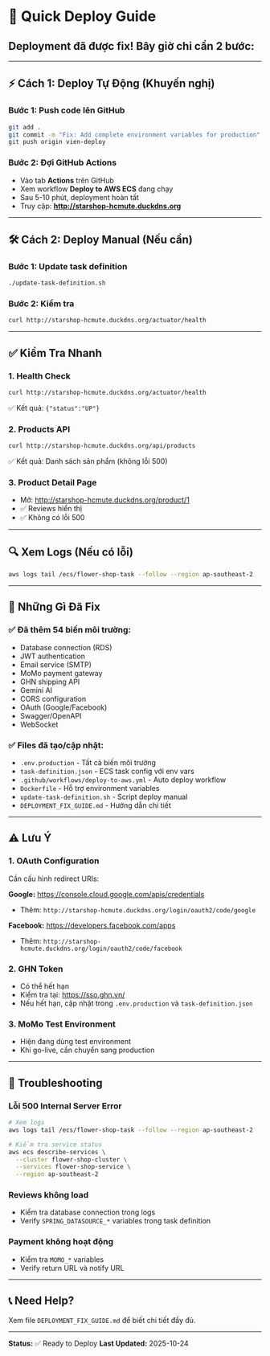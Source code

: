 # 🚀 Quick Deploy Guide

## Deployment đã được fix! Bây giờ chỉ cần 2 bước:

---

## ⚡ Cách 1: Deploy Tự Động (Khuyến nghị)

### Bước 1: Push code lên GitHub
```bash
git add .
git commit -m "Fix: Add complete environment variables for production"
git push origin vien-deploy
```

### Bước 2: Đợi GitHub Actions
- Vào tab **Actions** trên GitHub
- Xem workflow **Deploy to AWS ECS** đang chạy
- Sau 5-10 phút, deployment hoàn tất
- Truy cập: **http://starshop-hcmute.duckdns.org**

---

## 🛠️ Cách 2: Deploy Manual (Nếu cần)

### Bước 1: Update task definition
```bash
./update-task-definition.sh
```

### Bước 2: Kiểm tra
```bash
curl http://starshop-hcmute.duckdns.org/actuator/health
```

---

## ✅ Kiểm Tra Nhanh

### 1. Health Check
```bash
curl http://starshop-hcmute.duckdns.org/actuator/health
```
✅ Kết quả: `{"status":"UP"}`

### 2. Products API
```bash
curl http://starshop-hcmute.duckdns.org/api/products
```
✅ Kết quả: Danh sách sản phẩm (không lỗi 500)

### 3. Product Detail Page
- Mở: http://starshop-hcmute.duckdns.org/product/1
- ✅ Reviews hiển thị
- ✅ Không có lỗi 500

---

## 🔍 Xem Logs (Nếu có lỗi)

```bash
aws logs tail /ecs/flower-shop-task --follow --region ap-southeast-2
```

---

## 📝 Những Gì Đã Fix

### ✅ Đã thêm 54 biến môi trường:
- Database connection (RDS)
- JWT authentication
- Email service (SMTP)
- MoMo payment gateway
- GHN shipping API
- Gemini AI
- CORS configuration
- OAuth (Google/Facebook)
- Swagger/OpenAPI
- WebSocket

### ✅ Files đã tạo/cập nhật:
- `.env.production` - Tất cả biến môi trường
- `task-definition.json` - ECS task config với env vars
- `.github/workflows/deploy-to-aws.yml` - Auto deploy workflow
- `Dockerfile` - Hỗ trợ environment variables
- `update-task-definition.sh` - Script deploy manual
- `DEPLOYMENT_FIX_GUIDE.md` - Hướng dẫn chi tiết

---

## ⚠️ Lưu Ý

### 1. OAuth Configuration
Cần cấu hình redirect URIs:

**Google:** https://console.cloud.google.com/apis/credentials
- Thêm: `http://starshop-hcmute.duckdns.org/login/oauth2/code/google`

**Facebook:** https://developers.facebook.com/apps
- Thêm: `http://starshop-hcmute.duckdns.org/login/oauth2/code/facebook`

### 2. GHN Token
- Có thể hết hạn
- Kiểm tra tại: https://sso.ghn.vn/
- Nếu hết hạn, cập nhật trong `.env.production` và `task-definition.json`

### 3. MoMo Test Environment
- Hiện đang dùng test environment
- Khi go-live, cần chuyển sang production

---

## 🐛 Troubleshooting

### Lỗi 500 Internal Server Error
```bash
# Xem logs
aws logs tail /ecs/flower-shop-task --follow --region ap-southeast-2

# Kiểm tra service status
aws ecs describe-services \
  --cluster flower-shop-cluster \
  --services flower-shop-service \
  --region ap-southeast-2
```

### Reviews không load
- Kiểm tra database connection trong logs
- Verify `SPRING_DATASOURCE_*` variables trong task definition

### Payment không hoạt động
- Kiểm tra `MOMO_*` variables
- Verify return URL và notify URL

---

## 📞 Need Help?

Xem file `DEPLOYMENT_FIX_GUIDE.md` để biết chi tiết đầy đủ.

---

**Status:** ✅ Ready to Deploy
**Last Updated:** 2025-10-24
